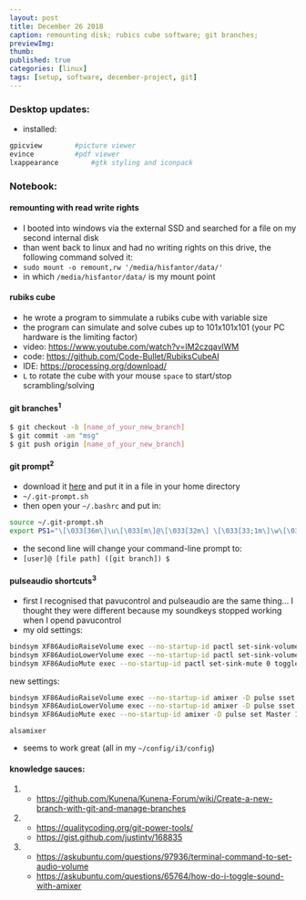 ```yaml
---
layout: post
title: December 26 2018
caption: remounting disk; rubics cube software; git branches;
previewImg:
thumb:
published: true
categories: [linux]
tags: [setup, software, december-project, git]
---
```


### Desktop updates:
* installed:

```bash
gpicview		#picture viewer
evince			#pdf viewer
lxappearance		#gtk styling and iconpack
```

### Notebook:

#### remounting with read write rights
* I booted into windows via the external SSD and searched for a file on my second internal disk
* than went back to linux and had no writing rights on this drive, the following command solved it:
* `sudo mount -o remount,rw '/media/hisfantor/data/'`
* in which `/media/hisfantor/data/` is my mount point 

#### rubiks cube
* he wrote a program to simmulate a rubiks cube with variable size
* the program can simulate and solve cubes up to 101x101x101 (your PC hardware is the limiting factor)
* video: <https://www.youtube.com/watch?v=IM2czqavlWM>
* code: <https://github.com/Code-Bullet/RubiksCubeAI>
* IDE: <https://processing.org/download/>
* `L` to rotate the cube with your mouse `space` to start/stop scrambling/solving

#### git branches<sup>1</sup>

```bash
$ git checkout -b [name_of_your_new_branch]
$ git commit -am "msg"
$ git push origin [name_of_your_new_branch]
```
#### git prompt<sup>2</sup>
* download it [here](https://github.com/git/git/blob/master/contrib/completion/git-prompt.sh) and put it in a file in your home directory
* `~/.git-prompt.sh`
* then open your `~/.bashrc` and put in:

```bash
source ~/.git-prompt.sh
export PS1="\[\033[36m\]\u\[\033[m\]@\[\033[32m\] \[\033[33;1m\]\w\[\033[m\] (\$(git branch 2>/dev/nul    l | grep '^*' | colrm 1 2)) \$ "
```
* the second line will change your command-line prompt to:
* `[user]@ [file path] ([git branch]) $`

#### pulseaudio shortcuts<sup>3</sup>
* first I recognised that pavucontrol and pulseaudio are the same thing... I thought they were different because my soundkeys stopped working when I opend pavucontrol
* my old settings:

```bash
bindsym XF86AudioRaiseVolume exec --no-startup-id pactl set-sink-volume 0 +5% #increase sound volume4 
bindsym XF86AudioLowerVolume exec --no-startup-id pactl set-sink-volume 0 -5% #decrease sound volume 
bindsym XF86AudioMute exec --no-startup-id pactl set-sink-mute 0 toggle # mute sound
```
new settings:

```bash
bindsym XF86AudioRaiseVolume exec --no-startup-id amixer -D pulse sset Master 5%+ #increase sound volume
bindsym XF86AudioLowerVolume exec --no-startup-id amixer -D pulse sset Master 5%- #decrease sound volume
bindsym XF86AudioMute exec --no-startup-id amixer -D pulse set Master 1+ toggle # mute sound
```
`alsamixer`
* seems to work great (all in my `~/config/i3/config`)

#### knowledge sauces:
1. 	* <https://github.com/Kunena/Kunena-Forum/wiki/Create-a-new-branch-with-git-and-manage-branches>
2. 	* <https://qualitycoding.org/git-power-tools/>
	* <https://gist.github.com/justintv/168835>
3. 	* <https://askubuntu.com/questions/97936/terminal-command-to-set-audio-volume>
	* <https://askubuntu.com/questions/65764/how-do-i-toggle-sound-with-amixer>